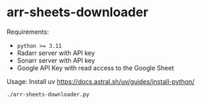 # arr-sheets-downloader

Requirements:
- `python >= 3.11`
- Radarr server with API key
- Sonarr server with API key
- Google API Key with read access to the Google Sheet

Usage:
Install uv https://docs.astral.sh/uv/guides/install-python/
```
./arr-sheets-downloader.py
```
